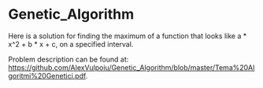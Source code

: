 # Genetic_Algorithm
Here is a solution for finding the maximum of a function that looks like a * x^2 + b * x + c, on a specified interval.

Problem description can be found at: https://github.com/AlexVulpoiu/Genetic_Algorithm/blob/master/Tema%20Algoritmi%20Genetici.pdf.
